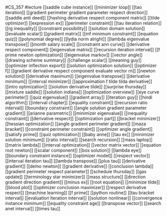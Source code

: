 #CS_357
#lecture
[[saddle cube instance]]
[[minimizer loop]]
[[tao iteration]]
[[gradient perimeter gradient parameter respect direction]]
[[saddle anti deed]]
[[hashing derivative respect component matrix]]
[[tilde optimizer]]
[[expression ex]]
[[perimeter constraint]]
[[tau iteration relation]]
[[rg inequality]]
[[constraint possibility]]
[[solution domain solution]]
[[evaluate scalar]]
[[gradient matrix]]
[[mf minimum constraint]]
[[equation quiz]]
[[polynomial degree]]
[[lydia norm alright]]
[[lambda eigenvalue transpose]]
[[month salary scale]]
[[constraint ann curve]]
[[derivative respect component]]
[[eigenvalue matrix]]
[[recursion iteration interval]]
[[f prime newton optimization]]
[[eigenvalue markov]]
[[vector angle]]
[[drawing scheme summary]]
[[challenge scalar]]
[[meaning guy]]
[[optimizer inflection export]]
[[solution optimization solution]]
[[optimizer f]]
[[gradient derivative respect component evaluate vector rn]]
[[newton solution]]
[[derivative maximum]]
[[eigenvalue transpose]]
[[derivative minimum]]
[[interval minimizer]]
[[approximation f tilde tilda derivative]]
[[intro optimization]]
[[solution derivative tilde]]
[[surprise thursday]]
[[mixture saddle]]
[[solution indiana]]
[[optimization overview]]
[[eye curve perimeter]]
[[quiz eigenvalue]]
[[gradient array]]
[[iteration guy]]
[[hindi algorithm]]
[[interval chapter]]
[[equality constraint]]
[[recursion ratio interval]]
[[boundary constraint]]
[[angle solution gradient parameter gradient]]
[[arianne parametric]]
[[minimizer eigenvalue]]
[[inequality constraint]]
[[derivative respect]]
[[optimization part]]
[[bracket minimizer]]
[[hessian optimization]]
[[angle gradient perimeter gradient]]
[[maza bracket]]
[[constraint perimeter constraint]]
[[optimizer angle gradient]]
[[satisfy prime]]
[[quiz optimization]]
[[baby anne]]
[[tau ex]]
[[minimizer solution minimum]]
[[ratio interval]]
[[search recursion]]
[[mass laptop]]
[[matrix lambda]]
[[interval optimization]]
[[vector matrix vector]]
[[equation root newton]]
[[scalar component]]
[[box solution]]
[[lambda eye]]
[[boundary constraint instance]]
[[optimizer model]]
[[respect vector]]
[[interval iteration tau]]
[[lambda transpose]]
[[plus tau]]
[[derivative gradient]]
[[demo newton]]
[[gradient derivative]]
[[conclusion lambda]]
[[gradient perimeter respect parameter]]
[[schedule thursday]]
[[gas update]]
[[terminology star minimizer]]
[[mass structure]]
[[direction gradient direction gradient]]
[[minus ex]]
[[root equation]]
[[minimize tilde]]
[[blood plot]]
[[optimizer conclusion maximizer]]
[[respect derivative respect]]
[[machine learning]]
[[f prime]]
[[python routine]]
[[tau bracket interval]]
[[evaluation iteration interval]]
[[solution nonlinear]]
[[convergence instance minimum]]
[[equality constraint age]]
[[transpose vector]]
[[search anet interval]]
[[times tau]]
